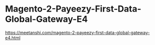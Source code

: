 # Magento-2-Payeezy-First-Data-Global-Gateway-E4
https://meetanshi.com/magento-2-payeezy-first-data-global-gateway-e4.html
